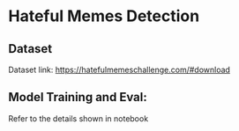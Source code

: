 # Hateful Memes Detection

## Dataset
Dataset link: https://hatefulmemeschallenge.com/#download

## Model Training and Eval:
Refer to the details shown in notebook
